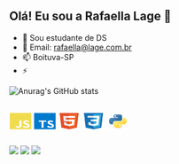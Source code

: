 ## Olá! Eu sou a Rafaella Lage  👋



- 🔭 Sou estudante de DS
- 💬 Email: rafaella@lage.com.br
- 📫 Boituva-SP
- ⚡

![Anurag's GitHub stats](https://github-readme-stats.vercel.app/api?username=RafaellaLage&show_icons=true&theme=radical)
<div style="display: inline_block"><br>
  <img align="center" alt="Rafa-Js" height="30" width="40" src="https://raw.githubusercontent.com/devicons/devicon/master/icons/javascript/javascript-plain.svg">
  <img align="center" alt="Rafa-Ts" height="30" width="40" src="https://raw.githubusercontent.com/devicons/devicon/master/icons/typescript/typescript-plain.svg">
  <img align="center" alt="Rafa-HTML" height="30" width="40" src="https://raw.githubusercontent.com/devicons/devicon/master/icons/html5/html5-original.svg">
  <img align="center" alt="Rafa-CSS" height="30" width="40" src="https://raw.githubusercontent.com/devicons/devicon/master/icons/css3/css3-original.svg">
  <img align="center" alt="Rafa-Python" height="30" width="40" src="https://raw.githubusercontent.com/devicons/devicon/master/icons/python/python-original.svg">
  
</div>

##

<div> 
  <a href=<div> 
  <a href= "https://youtube.com/@rafaellalage5530?si=DRDTQJCLSozfrQ1vtarget="_blank"><img src="https://img.shields.io/badge/YouTube-FF0000?style=for-the-badge&logo=youtube&logoColor=white" target="_blank"></a>
  <a href="https://www.instagram.com/manhezi.la?igsh=dDQ4bWJxZjNla2M4&utm_source=qr"_blank"><img src="https://img.shields.io/badge/-Instagram-%23E4405F?style=for-the-badge&logo=instagram&logoColor=white" target="_blank"></a> 
  <a href = "mailto: rafaella@lage.com.br"><img src="https://img.shields.io/badge/-Gmail-%23333?style=for-the-badge&logo=gmail&logoColor=white" target="_blank"></a>
 </a> 

  
  
